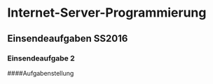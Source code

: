 # Internet-Server-Programmierung
## Einsendeaufgaben SS2016
### Einsendeaufgabe 2

####Aufgabenstellung


